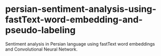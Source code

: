 # persian-sentiment-analysis-using-fastText-word-embedding-and-pseudo-labeling
Sentiment analysis in Persian language using fastText word embeddings and Convolutional Neural Network.
